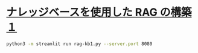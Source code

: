 # [ナレッジベースを使用した RAG の構築１](https://catalog.us-east-1.prod.workshops.aws/workshops/7271111a-22bd-40e7-971a-817b0c083c67/ja-JP/rag/kb1)

```sh
python3 -m streamlit run rag-kb1.py --server.port 8080
```